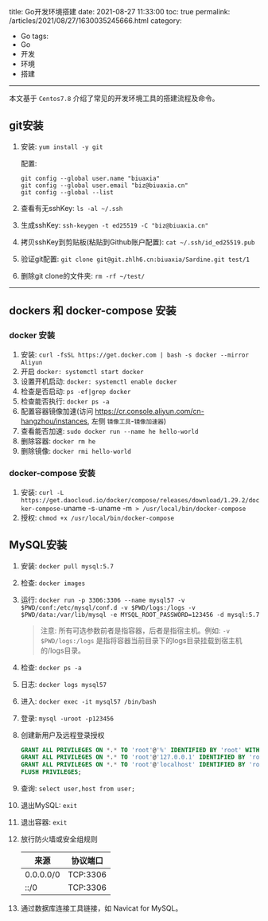 title: Go开发环境搭建
date: 2021-08-27 11:33:00
toc: true
permalink: /articles/2021/08/27/1630035245666.html
category:
 - Go
tags:
 - Go
 - 开发
 - 环境
 - 搭建
---

本文基于 `Centos7.8` 介绍了常见的开发环境工具的搭建流程及命令。

## git安装

1. 安装: `yum install -y git`
    
    配置:
    
    ```shell
    git config --global user.name "biuaxia"
    git config --global user.email "biz@biuaxia.cn"
    git config --global --list
    ```
    
2. 查看有无sshKey: `ls -al ~/.ssh`
3. 生成sshKey: `ssh-keygen -t ed25519 -C "biz@biuaxia.cn"`
4. 拷贝sshKey到剪贴板(粘贴到Github账户配置): `cat ~/.ssh/id_ed25519.pub`
5. 验证git配置: `git clone git@git.zhlh6.cn:biuaxia/Sardine.git test/1`
6. 删除git clone的文件夹: `rm -rf ~/test/`


<!-- more -->


---

## dockers 和 docker-compose 安装

### docker 安装

1. 安装: `curl -fsSL https://get.docker.com | bash -s docker --mirror Aliyun`
2. 开启 `docker: systemctl start docker`
3. 设置开机启动: `docker: systemctl enable docker`
4. 检查是否启动: `ps -ef|grep docker`
5. 检查能否执行: `docker ps -a`
6. 配置容器镜像加速(访问 <https://cr.console.aliyun.com/cn-hangzhou/instances>, 左侧 `镜像工具`-`镜像加速器`)
7. 查看能否加速: `sudo docker run --name he hello-world`
8. 删除容器: `docker rm he`
9. 删除镜像: `docker rmi hello-world`

### docker-compose 安装

1. 安装: `curl -L https://get.daocloud.io/docker/compose/releases/download/1.29.2/docker-compose-`uname -s`-`uname -m` > /usr/local/bin/docker-compose`
2. 授权: `chmod +x /usr/local/bin/docker-compose`

## MySQL安装

1. 安装: `docker pull mysql:5.7`
2. 检查: `docker images`
3. 运行: `docker run -p 3306:3306 --name mysql57 -v $PWD/conf:/etc/mysql/conf.d -v $PWD/logs:/logs -v $PWD/data:/var/lib/mysql -e MYSQL_ROOT_PASSWORD=123456 -d mysql:5.7`
    
    > 注意: 所有可选参数前者是指容器，后者是指宿主机。例如: `-v $PWD/logs:/logs` 是指将容器当前目录下的logs目录挂载到宿主机的/logs目录。
    
4. 检查: `docker ps -a`
5. 日志: `docker logs mysql57`
6. 进入: `docker exec -it mysql57 /bin/bash`
7. 登录: `mysql -uroot -p123456`
8. 创建新用户及远程登录授权
    
    ```sql
    GRANT ALL PRIVILEGES ON *.* TO 'root'@'%' IDENTIFIED BY 'root' WITH GRANT OPTION;
    GRANT ALL PRIVILEGES ON *.* TO 'root'@'127.0.0.1' IDENTIFIED BY 'root' WITH GRANT OPTION;
    GRANT ALL PRIVILEGES ON *.* TO 'root'@'localhost' IDENTIFIED BY 'root' WITH GRANT OPTION;
    FLUSH PRIVILEGES;
    ```
    
9. 查询: `select user,host from user;`
10. 退出MySQL: `exit`
11. 退出容器: `exit`
12. 放行防火墙或安全组规则
    
    | 来源 | 协议端口 |
    | ---- | -------- |
    | 0.0.0.0/0 | TCP:3306 |
    | ::/0 | TCP:3306 |
    
13. 通过数据库连接工具链接，如 Navicat for MySQL。
